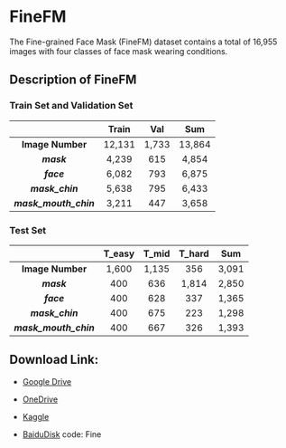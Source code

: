 
# FineFM
The Fine-grained Face Mask (FineFM) dataset contains a total of 16,955 images with four classes of face mask wearing conditions. 

## Description of FineFM
### Train Set and Validation Set
|  | Train | Val | Sum|
|:--:|:--:|:--:|:--:|
| **Image Number** | 12,131 | 1,733 | 13,864 |
| ***mask*** | 4,239 | 615 | 4,854 |
| ***face*** | 6,082 | 793 | 6,875 |
| ***mask_chin*** | 5,638 | 795 | 6,433 |
| ***mask_mouth_chin*** | 3,211 | 447 | 3,658 |

### Test Set
|  | T_easy | T_mid | T_hard | Sum |
|:--:|:--:|:--:|:--:|:--:|
| **Image Number** | 1,600 | 1,135 | 356 | 3,091 |
| ***mask*** | 400 | 636 | 1,814 | 2,850 |
| ***face*** | 400 | 628 | 337 | 1,365 |
| ***mask_chin*** | 400 | 675 | 223 | 1,298 |
| ***mask_mouth_chin*** | 400 | 667 | 326 | 1,393 |


## Download Link:
- [Google Drive](https://drive.google.com/drive/folders/1cereKlAqYJJohsgv7_tm1c22Dqw95FI5?usp=sharing)

- [OneDrive]()

- [Kaggle](https://www.kaggle.com/datasets/xiaohongli1999/finefm-dataset)

- [BaiduDisk](https://pan.baidu.com/s/1kI2hIHVABQ0letSY1bWQFQ) code: Fine 


